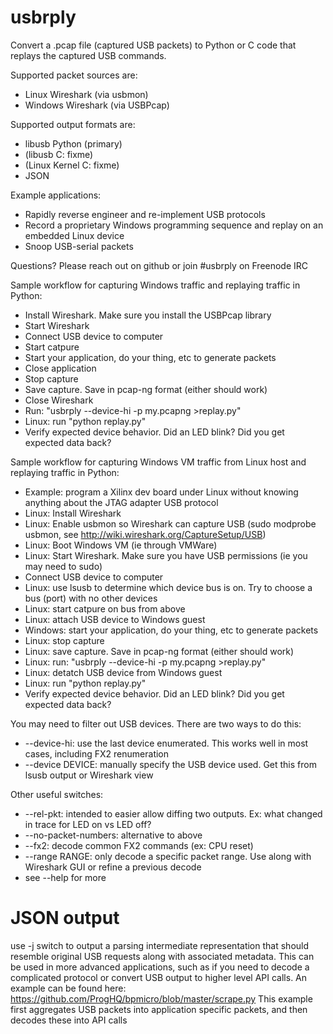 # usbrply

Convert a .pcap file (captured USB packets) to Python or C code that replays the captured USB commands.

Supported packet sources are:
* Linux Wireshark (via usbmon)
* Windows Wireshark (via USBPcap)

Supported output formats are:
* libusb Python (primary)
* (libusb C: fixme)
* (Linux Kernel C: fixme)
* JSON

Example applications:
* Rapidly reverse engineer and re-implement USB protocols
* Record a proprietary Windows programming sequence and replay on an embedded Linux device
* Snoop USB-serial packets

Questions? Please reach out on github or join #usbrply on Freenode IRC

Sample workflow for capturing Windows traffic and replaying traffic in Python:
* Install Wireshark. Make sure you install the USBPcap library
* Start Wireshark
* Connect USB device to computer
* Start catpure
* Start your application, do your thing, etc to generate packets
* Close application
* Stop capture
* Save capture. Save in pcap-ng format (either should work)
* Close Wireshark
* Run: "usbrply --device-hi -p my.pcapng >replay.py"
* Linux: run "python replay.py"
* Verify expected device behavior. Did an LED blink? Did you get expected data back?

Sample workflow for capturing Windows VM traffic from Linux host and replaying traffic in Python:
* Example: program a Xilinx dev board under Linux without knowing anything about the JTAG adapter USB protocol
* Linux: Install Wireshark
* Linux: Enable usbmon so Wireshark can capture USB (sudo modprobe usbmon, see http://wiki.wireshark.org/CaptureSetup/USB)
* Linux: Boot Windows VM (ie through VMWare)
* Linux: Start Wireshark. Make sure you have USB permissions (ie you may need to sudo)
* Connect USB device to computer
* Linux: use lsusb to determine which device bus is on. Try to choose a bus (port) with no other devices
* Linux: start catpure on bus from above
* Linux: attach USB device to Windows guest
* Windows: start your application, do your thing, etc to generate packets
* Linux: stop capture
* Linux: save capture. Save in pcap-ng format (either should work)
* Linux: run: "usbrply --device-hi -p my.pcapng >replay.py"
* Linux: detatch USB device from Windows guest
* Linux: run "python replay.py"
* Verify expected device behavior. Did an LED blink? Did you get expected data back?

You may need to filter out USB devices. There are two ways to do this:
* --device-hi: use the last device enumerated. This works well in most cases, including FX2 renumeration
* --device DEVICE: manually specify the USB device used. Get this from lsusb output or Wireshark view

Other useful switches:
* --rel-pkt: intended to easier allow diffing two outputs. Ex: what changed in trace for LED on vs LED off?
* --no-packet-numbers: alternative to above
* --fx2: decode common FX2 commands (ex: CPU reset)
* --range RANGE: only decode a specific packet range. Use along with Wireshark GUI or refine a previous decode
* see --help for more


# JSON output

use -j switch to output a parsing intermediate representation that should resemble original USB requests
along with associated metadata.
This can be used in more advanced applications, such as if you need to decode a complicated protocol
or convert USB output to higher level API calls.
An example can be found here: https://github.com/ProgHQ/bpmicro/blob/master/scrape.py
This example first aggregates USB packets into application specific packets, and then decodes these into API calls


